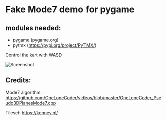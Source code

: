 # Fake Mode7 demo for pygame

## modules needed: 
* pygame (pygame.org)
* pytmx (https://pypi.org/project/PyTMX/)

Control the kart with WASD

![Screenshot](https://i.imgur.com/xZhEtu7.png "Screenshot1")


## Credits: 
Mode7 algorithm:
https://github.com/OneLoneCoder/videos/blob/master/OneLoneCoder_Pseudo3DPlanesMode7.cpp

Tileset: 
https://kenney.nl/
